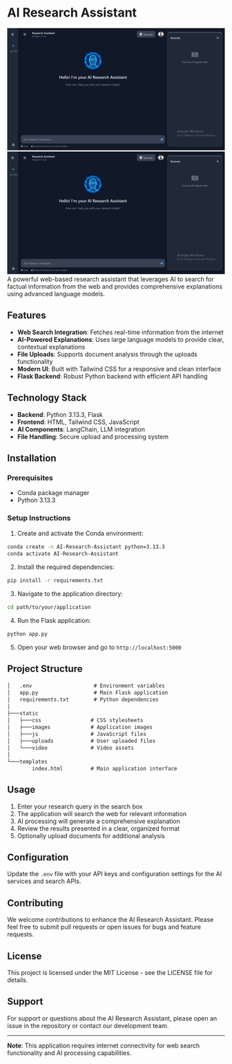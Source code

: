 # AI Research Assistant

![AI Research Assistant](https://raw.githubusercontent.com/Salman7292/AI-and-R-D-Research-Assistant-project/refs/heads/main/Screenshot%202025-08-29%20173124.png)
![AI Research Assistant](https://raw.githubusercontent.com/Salman7292/AI-and-R-D-Research-Assistant-project/refs/heads/main/Screenshot%202025-08-29%20173124.png)
A powerful web-based research assistant that leverages AI to search for factual information from the web and provides comprehensive explanations using advanced language models.

## Features

- **Web Search Integration**: Fetches real-time information from the internet
- **AI-Powered Explanations**: Uses large language models to provide clear, contextual explanations
- **File Uploads**: Supports document analysis through the uploads functionality
- **Modern UI**: Built with Tailwind CSS for a responsive and clean interface
- **Flask Backend**: Robust Python backend with efficient API handling

## Technology Stack

- **Backend**: Python 3.13.3, Flask
- **Frontend**: HTML, Tailwind CSS, JavaScript
- **AI Components**: LangChain, LLM integration
- **File Handling**: Secure upload and processing system

## Installation

### Prerequisites

- Conda package manager
- Python 3.13.3

### Setup Instructions

1. Create and activate the Conda environment:
```bash
conda create -n AI-Research-Assistant python=3.13.3
conda activate AI-Research-Assistant
```

2. Install the required dependencies:
```bash
pip install -r requirements.txt
```

3. Navigate to the application directory:
```bash
cd path/to/your/application
```

4. Run the Flask application:
```bash
python app.py
```

5. Open your web browser and go to `http://localhost:5000`

## Project Structure

```
│   .env                    # Environment variables
│   app.py                  # Main Flask application
│   requirements.txt        # Python dependencies
│
├───static
│   ├───css                # CSS stylesheets
│   ├───images             # Application images
│   ├───js                 # JavaScript files
│   ├───uploads            # User uploaded files
│   └───video              # Video assets
│
└───templates
        index.html         # Main application interface
```

## Usage

1. Enter your research query in the search box
2. The application will search the web for relevant information
3. AI processing will generate a comprehensive explanation
4. Review the results presented in a clear, organized format
5. Optionally upload documents for additional analysis

## Configuration

Update the `.env` file with your API keys and configuration settings for the AI services and search APIs.

## Contributing

We welcome contributions to enhance the AI Research Assistant. Please feel free to submit pull requests or open issues for bugs and feature requests.

## License

This project is licensed under the MIT License - see the LICENSE file for details.

## Support

For support or questions about the AI Research Assistant, please open an issue in the repository or contact our development team.

---

**Note**: This application requires internet connectivity for web search functionality and AI processing capabilities.
